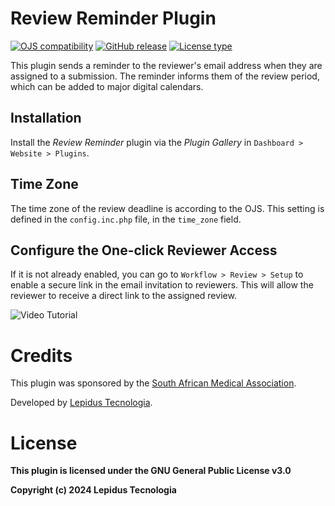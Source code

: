 # Review Reminder Plugin 

[![OJS compatibility](https://img.shields.io/badge/ojs-3.4.0.x-brightgreen)](https://github.com/pkp/ojs/tree/stable-3_4_0)
[![GitHub release](https://img.shields.io/github/v/release/lepidus/reviewReminder)](https://github.com/lepidus/reviewReminder/releases)
[![License type](https://img.shields.io/github/license/lepidus/reviewReminder)](https://github.com/lepidus/reviewReminder/blob/main/LICENSE)

This plugin sends a reminder to the reviewer's email address when they are assigned to a submission. The reminder informs them of the review period, which can be added to major digital calendars.

## Installation

Install the *Review Reminder* plugin via the *Plugin Gallery* in `Dashboard > Website > Plugins`.

## Time Zone

The time zone of the review deadline is according to the OJS.
This setting is defined in the `config.inc.php` file, in the `time_zone` field.

## Configure the One-click Reviewer Access

If it is not already enabled, you can go to `Workflow > Review > Setup` to enable a secure link in the email invitation to reviewers. This will allow the reviewer to receive a direct link to the assigned review.

![Video Tutorial](https://i.imgur.com/cHjoXsI.gif)

# Credits
This plugin was sponsored by the [South African Medical Association](http://samedical.org/).

Developed by [Lepidus Tecnologia](https://lepidus.com.br/).


# License
__This plugin is licensed under the GNU General Public License v3.0__

__Copyright (c) 2024 Lepidus Tecnologia__